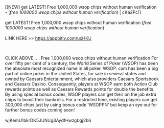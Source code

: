 [[NEW] get LATEST! Free 1,000,000 wsop chips without human verification - (*free 1000000 wsop chips without human verification*) [ cKa2Pc1]
<br>
<br>get LATEST! Free 1,000,000 wsop chips without human verification (*free 1000000 wsop chips without human verification*)
<br>
<br>LINK HERE >> https://appbitly.com/uxHKU

<br>
<br>CLICK ABOVE. . . Free 1,000,000 wsop chips without human verification For over fifty per cent of a century, the World Series of Poker (WSOP) has been the absolute most recognized name in all poker.  WSOP. com has been a big part of online poker in the United States, for sale in several states and owned by Caesars Entertainment, which also providers Caesars Sportsbook and Caesars Casino. Consequently, players at WSOP earn both Action Club rewards points as well as Caesars Rewards points for double the benefits. By using special bonus codes, WSOP players can get their on the job extra chips to boost their bankrolls.  For a restricted time, existing players can get 300,000 chips just by using bonus code 'WSOPPN' but keep an eye out for further bonus codes coming soon!
<br>
<br>wjKemU1bkrDK5JUNUg3AydfHwzgbgj2b6
<br>
